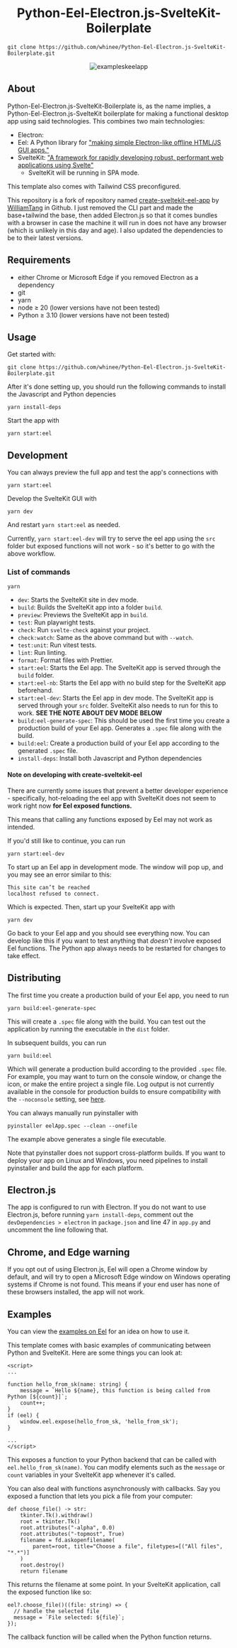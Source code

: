<h1 align="center">
    Python-Eel-Electron.js-SvelteKit-Boilerplate
</h1>

```
git clone https://github.com/whinee/Python-Eel-Electron.js-SvelteKit-Boilerplate.git
```

<div align="center">

![exampleskeelapp](demo.png)

</div>

## About

Python-Eel-Electron.js-SvelteKit-Boilerplate is, as the name implies, a Python-Eel-Electron.js-SvelteKit boilerplate for making a functional desktop app using said technologies. This combines two main technologies:

- Electron: 
- Eel: A Python library for ["making simple Electron-like offline HTML/JS GUI apps."](https://github.com/python-eel/Eel)
- SvelteKit: ["A framework for rapidly developing robust, performant web applications using Svelte"](https://kit.svelte.dev/docs/introduction)
  - SvelteKit will be running in SPA mode.

This template also comes with Tailwind CSS preconfigured.

This repository is a fork of repository named [create-sveltekit-eel-app](https://github.com/WiIIiamTang/create-sveltekit-eel-app) by [WiIIiamTang](https://github.com/WiIIiamTang) in Github. I just removed the CLI part and made the base+tailwind the base, then added Electron.js so that it comes bundles with a browser in case the machine it will run in does not have any browser (which is unlikely in this day and age). I also updated the dependencies to be to their latest versions.

## Requirements

- either Chrome or Microsoft Edge if you removed Electron as a dependency
- git
- yarn
- node ≥ 20 (lower versions have not been tested)
- Python ≥ 3.10 (lower versions have not been tested)

## Usage

Get started with:

```
git clone https://github.com/whinee/Python-Eel-Electron.js-SvelteKit-Boilerplate.git
```

After it's done setting up, you should run the following commands to install the Javascript and Python depencies

```
yarn install-deps
```

Start the app with

```
yarn start:eel
```

## Development

You can always preview the full app and test the app's connections with

```
yarn start:eel
```

Develop the SvelteKit GUI with

```
yarn dev
```

And restart `yarn start:eel` as needed.

Currently, `yarn start:eel-dev` will try to serve the eel app using the `src` folder but exposed functions will not work - so it's better to go with the above workflow.

### List of commands

`yarn`

- `dev`: Starts the SvelteKit site in dev mode.
- `build`: Builds the SvelteKit app into a folder `build`.
- `preview`: Previews the SvelteKit app in `build`.
- `test`: Run playwright tests.
- `check`: Run `svelte-check` against your project.
- `check:watch`: Same as the above command but with `--watch`.
- `test:unit`: Run vitest tests.
- `lint`: Run linting.
- `format`: Format files with Prettier.
- `start:eel`: Starts the Eel app. The SvelteKit app is served through the `build` folder.
- `start:eel-nb`: Starts the Eel app with no build step for the SvelteKit app beforehand.
- `start:eel-dev`: Starts the Eel app in dev mode. The SvelteKit app is served through your `src` folder. SvelteKit also needs to run for this to work. **SEE THE NOTE ABOUT DEV MODE BELOW**
- `build:eel-generate-spec`: This should be used the first time you create a production build of your Eel app. Generates a `.spec` file along with the build.
- `build:eel`: Create a production build of your Eel app according to the generated `.spec` file.
- `install-deps`: Install both Javascript and Python dependencies

#### Note on developing with create-sveltekit-eel

There are currently some issues that prevent a better developer experience - specifically, hot-reloading the eel app with SvelteKit does not seem to work right now **for Eel exposed functions.**

This means that calling any functions exposed by Eel may not work as intended.

If you'd still like to continue, you can run

```
yarn start:eel-dev
```

To start up an Eel app in development mode. The window will pop up, and you may see an error similar to this:

```
This site can’t be reached
localhost refused to connect.
```

Which is expected. Then, start up your SvelteKit app with

```
yarn dev
```

Go back to your Eel app and you should see everything now. You can develop like this if you want to test anything that _doesn't_ involve exposed Eel functions. The Python app always needs to be restarted for changes to take effect.

## Distributing

The first time you create a production build of your Eel app, you need to run

```
yarn build:eel-generate-spec
```

This will create a `.spec` file along with the build. You can test out the application by running the executable in the `dist` folder.

In subsequent builds, you can run

```
yarn build:eel
```

Which will generate a production build according to the provided `.spec` file. For example, you may want to turn on the console window, or change the icon, or make the entire project a single file. Log output is not currently available in the console for production builds to ensure compatibility with the `--noconsole` setting, see [here](https://github.com/python-eel/Eel/issues/654).

You can always manually run pyinstaller with

```
pyinstaller eelApp.spec --clean --onefile
```

The example above generates a single file executable.

Note that pyinstaller does not support cross-platform builds. If you want to deploy your app on Linux and Windows, you need pipelines to install pyinstaller and build the app for each platform.

## Electron.js

The app is configured to run with Electron. If you do not want to use Electron.js, before running `yarn install-deps`, comment out the `devDependencies > electron` in `package.json` and line 47 in `app.py` and uncomment the line following that.

## Chrome, and Edge warning

If you opt out of using Electron.js, Eel will open a Chrome window by default, and will try to open a Microsoft Edge window on Windows operating systems if Chrome is not found. This means if your end user has none of these browsers installed, the app will not work.

## Examples

You can view the [examples on Eel](https://github.com/python-eel/Eel/tree/master/examples) for an idea on how to use it.

This template comes with basic examples of communicating between Python and SvelteKit. Here are some things you can look at:

```svelte
<script>
...

function hello_from_sk(name: string) {
    message = `Hello ${name}, this function is being called from Python [${count}]`;
    count++;
}
if (eel) {
    window.eel.expose(hello_from_sk, 'hello_from_sk');
}

...
</script>
```

This exposes a function to your Python backend that can be called with `eel.hello_from_sk(name)`. You can modify elements such as the `message` or `count` variables in your SvelteKit app whenever it's called.

You can also deal with functions asynchronously with callbacks. Say you exposed a function that lets you pick a file from your computer:

```python3
def choose_file() -> str:
    tkinter.Tk().withdraw()
    root = tkinter.Tk()
    root.attributes("-alpha", 0.0)
    root.attributes("-topmost", True)
    filename = fd.askopenfilename(
        parent=root, title="Choose a file", filetypes=[("All files", "*.*")]
    )
    root.destroy()
    return filename
```

This returns the filename at some point. In your SvelteKit application, call the exposed function like so:

```svelte
eel?.choose_file()((file: string) => {
  // handle the selected file
  message = `File selected: ${file}`;
});
```

The callback function will be called when the Python function returns.
